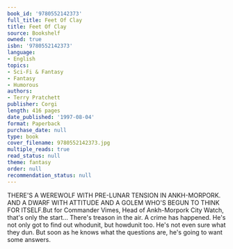 ```yaml
---
book_id: '9780552142373'
full_title: Feet Of Clay
title: Feet Of Clay
source: Bookshelf
owned: true
isbn: '9780552142373'
language:
- English
topics:
- Sci-Fi & Fantasy
- Fantasy
- Humorous
authors:
- Terry Pratchett
publisher: Corgi
length: 416 pages
date_published: '1997-08-04'
format: Paperback
purchase_date: null
type: book
cover_filename: 9780552142373.jpg
multiple_reads: true
read_status: null
theme: fantasy
order: null
recommendation_status: null
---
```

THERE'S A WEREWOLF WITH PRE-LUNAR TENSION IN ANKH-MORPORK. AND A DWARF WITH ATTITUDE AND A GOLEM WHO'S BEGUN TO THINK FOR ITSELF.But for Commander Vimes, Head of Ankh-Morpork City Watch, that's only the start...
There's treason in the air.
A crime has happened.
He's not only got to find out whodunit, but howdunit too. He's not even sure what they dun. But soon as he knows what the questions are, he's going to want some answers.

